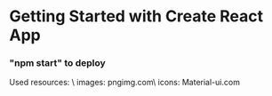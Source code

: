 # Getting Started with Create React App

### "npm start" to deploy

Used resources: \\
images: pngimg.com\\
icons: Material-ui.com